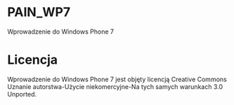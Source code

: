 PAIN_WP7
========

Wprowadzenie do Windows Phone 7

Licencja
========
Wprowadzenie do Windows Phone 7 jest objęty licencją Creative Commons Uznanie autorstwa-Użycie niekomercyjne-Na tych samych warunkach 3.0 Unported.
